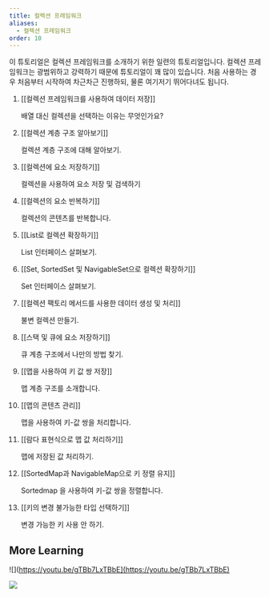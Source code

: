 ```yaml
---
title: 컬렉션 프레임워크
aliases:
  - 컬렉션 프레임워크
order: 10
---
```

이 튜토리얼은 컬렉션 프레임워크를 소개하기 위한 일련의 튜토리얼입니다. 컬렉션 프레임워크는 광범위하고 강력하기 때문에 튜토리얼이 꽤 많이 있습니다. 처음 사용하는 경우 처음부터 시작하여 차근차근 진행하되, 물론 여기저기 뛰어다녀도 됩니다.

  

1. [[컬렉션 프레임워크를 사용하여 데이터 저장]]  
    
    배열 대신 컬렉션을 선택하는 이유는 무엇인가요?
    
2. [[컬렉션 계층 구조 알아보기]]  
    
    컬렉션 계층 구조에 대해 알아보기.
    
3. [[컬렉션에 요소 저장하기]]  
    
    컬렉션을 사용하여 요소 저장 및 검색하기
    
4. [[컬렉션의 요소 반복하기]]  
    
    컬렉션의 콘텐츠를 반복합니다.
    
5. [[List로 컬렉션 확장하기]]  
    
    List 인터페이스 살펴보기.
    
6. [[Set, SortedSet 및 NavigableSet으로 컬렉션 확장하기]]  
    
    Set 인터페이스 살펴보기.
    
7. [[컬렉션 팩토리 메서드를 사용한 데이터 생성 및 처리]]  
    
    불변 컬렉션 만들기.
    
8. [[스택 및 큐에 요소 저장하기]]  
    
	큐 계층 구조에서 나만의 방법 찾기.
    
9. [[맵을 사용하여 키 값 쌍 저장]]  
    
    맵 계층 구조를 소개합니다.
    
10. [[맵의 콘텐츠 관리]]  
    
    맵을 사용하여 키-값 쌍을 처리합니다.
    
11. [[람다 표현식으로 맵 값 처리하기]]  
    
    맵에 저장된 값 처리하기.
    
12. [[SortedMap과 NavigableMap으로 키 정렬 유지]]  
    
    Sortedmap 을 사용하여 키-값 쌍을 정렬합니다.
    
13. [[키의 변경 불가능한 타입 선택하기]]  
    
    변경 가능한 키 사용 안 하기.

## More Learning
![](https://youtu.be/gTBb7LxTBbE](https://youtu.be/gTBb7LxTBbE)


![](https://youtu.be/9G_0el3RWPE)